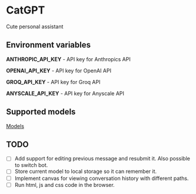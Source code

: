 # CatGPT

Cute personal assistant

## Environment variables

**ANTHROPIC_API_KEY** - API key for Anthropics API

**OPENAI_API_KEY** - API key for OpenAI API

**GROQ_API_KEY** - API key for Groq API

**ANYSCALE_API_KEY** - API key for Anyscale API

## Supported models

[Models](models.ts)

## TODO

- [ ] Add support for editing previous message and resubmit it. Also possible to switch bot.
- [ ] Store current model to local storage so it can remember it.
- [ ] Implement canvas for viewing conversation history with different paths.
- [ ] Run html, js and css code in the browser.

